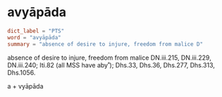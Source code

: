 # avyāpāda

``` toml
dict_label = "PTS"
word = "avyāpāda"
summary = "absence of desire to injure, freedom from malice D"
```

absence of desire to injure, freedom from malice DN.iii.215, DN.iii.229, DN.iii.240; Iti.82 (all MSS have aby˚); Dhs.33, Dhs.36, Dhs.277, Dhs.313, Dhs.1056.

a \+ vyāpāda

